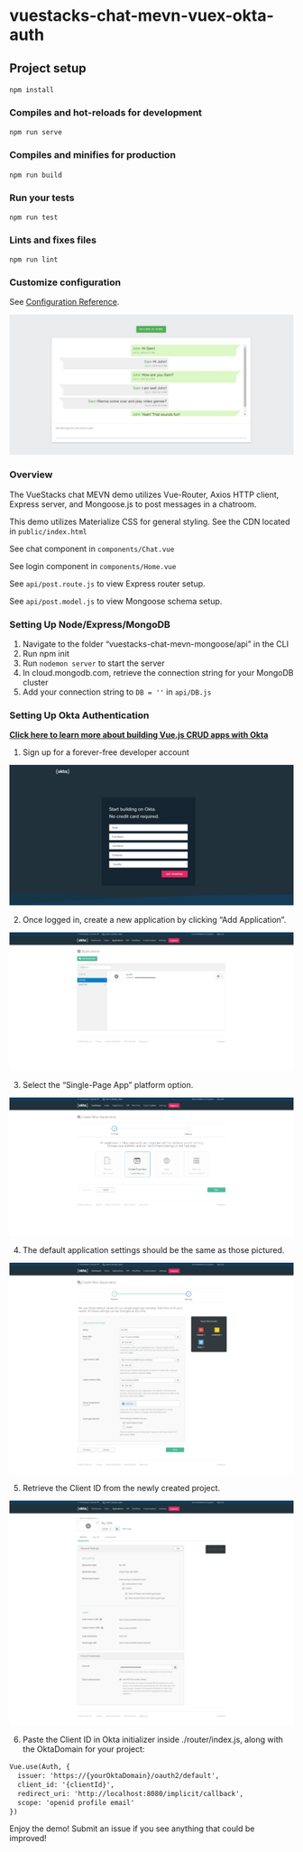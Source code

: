 # vuestacks-chat-mevn-vuex-okta-auth

## Project setup
```
npm install
```

### Compiles and hot-reloads for development
```
npm run serve
```

### Compiles and minifies for production
```
npm run build
```

### Run your tests
```
npm run test
```

### Lints and fixes files
```
npm run lint
```

### Customize configuration
See [Configuration Reference](https://cli.vuejs.org/config/).

![alt text](https://raw.githubusercontent.com/jsfanatik/vuestacks-chat-mevn-mongoose/master/src/assets/vuestacks-chat.JPG)

### Overview

The VueStacks chat MEVN demo utilizes Vue-Router, Axios HTTP client, Express server, and Mongoose.js to post messages in a chatroom. 

This demo utilizes Materialize CSS for general styling. See the CDN located in ```public/index.html```

See chat component in ```components/Chat.vue```

See login component in ```components/Home.vue```

See ```api/post.route.js``` to view Express router setup.

See ```api/post.model.js``` to view Mongoose schema setup.

### Setting Up Node/Express/MongoDB

1) Navigate to the folder “vuestacks-chat-mevn-mongoose/api” in the CLI
2) Run npm init
3) Run ```nodemon server``` to start the server
4) In cloud.mongodb.com, retrieve the connection string for your MongoDB cluster
5) Add your connection string to ```DB = ''``` in ```api/DB.js```

### Setting Up Okta Authentication


**[Click here to learn more about building Vue.js CRUD apps with Okta](https://developer.okta.com/blog/2018/02/15/build-crud-app-vuejs-node)** 


1) Sign up for a forever-free developer account

![alt text](https://raw.githubusercontent.com/jsfanatik/vuestacks-chat-mevn-vuex-okta-auth/master/src/assets/okta-1.png)


2) Once logged in, create a new application by clicking “Add Application”.

![alt text](https://raw.githubusercontent.com/jsfanatik/vuestacks-chat-mevn-vuex-okta-auth/master/src/assets/okta-2.png)


3) Select the “Single-Page App” platform option.

![alt text](https://raw.githubusercontent.com/jsfanatik/vuestacks-chat-mevn-vuex-okta-auth/master/src/assets/okta-3.png)


4) The default application settings should be the same as those pictured.

![alt text](https://raw.githubusercontent.com/jsfanatik/vuestacks-chat-mevn-vuex-okta-auth/master/src/assets/okta-4.png)


5) Retrieve the Client ID from the newly created project. 

![alt text](https://raw.githubusercontent.com/jsfanatik/vuestacks-chat-mevn-vuex-okta-auth/master/src/assets/okta-5.png)


6) Paste the Client ID in Okta initializer inside ./router/index.js, along with the OktaDomain for your project:

```
Vue.use(Auth, {
  issuer: 'https://{yourOktaDomain}/oauth2/default',
  client_id: '{clientId}',
  redirect_uri: 'http://localhost:8080/implicit/callback',
  scope: 'openid profile email'
})
```

Enjoy the demo! Submit an issue if you see anything that could be improved!
